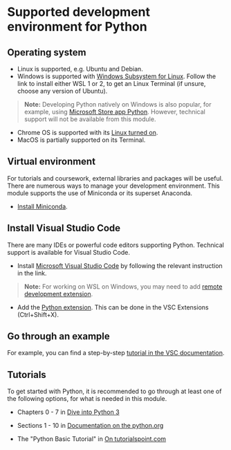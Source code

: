 # Supported development environment for Python

## Operating system
- Linux is supported, e.g. Ubuntu and Debian.
- Windows is supported with [Windows Subsystem for Linux](https://docs.microsoft.com/en-us/windows/wsl/install-win10). Follow the link to install either WSL 1 or 2, to get an Linux Terminal (if unsure, choose any version of Ubuntu).
>**Note:** Developing Python natively on Windows is also popular, for example, using [Microsoft Store app Python](https://docs.microsoft.com/en-us/windows/python/beginners). However, technical support will not be available from this module.
- Chrome OS is supported with its [Linux turned on](https://chromeos.dev/en/linux/setup).
- MacOS is partially supported on its Terminal.


## Virtual environment
For tutorials and coursework, external libraries and packages will be useful. There are numerous ways to manage your development environment. This module supports the use of Miniconda or its superset Anaconda.
- [Install Miniconda](https://docs.conda.io/projects/conda/en/latest/user-guide/install/).


## Install Visual Studio Code
There are many IDEs or powerful code editors supporting Python. Technical support is available for Visual Studio Code.  
- Install [Microsoft Visual Studio Code](https://code.visualstudio.com/) by following the relevant instruction in the link.  
>**Note:** For working on WSL on Windows, you may need to add [remote development extension](https://code.visualstudio.com/docs/remote/wsl).

- Add the [Python extension](https://marketplace.visualstudio.com/items?itemName=ms-python.python). This can be done in the VSC Extensions (Ctrl+Shift+X).


## Go through an example
For example, you can find a step-by-step [tutorial in the VSC documentation](https://code.visualstudio.com/docs/python/python-tutorial).

## Tutorials
To get started with Python, it is recommended to go through at least one of the following options, for what is needed in this module.
- Chapters 0 - 7 in [Dive into Python 3](https://diveintopython3.problemsolving.io/)

- Sections 1 - 10 in [Documentation on the python.org](https://docs.python.org/3/tutorial/)

- The "Python Basic Tutorial" in [On tutorialspoint.com](https://www.tutorialspoint.com/python/index.htm)